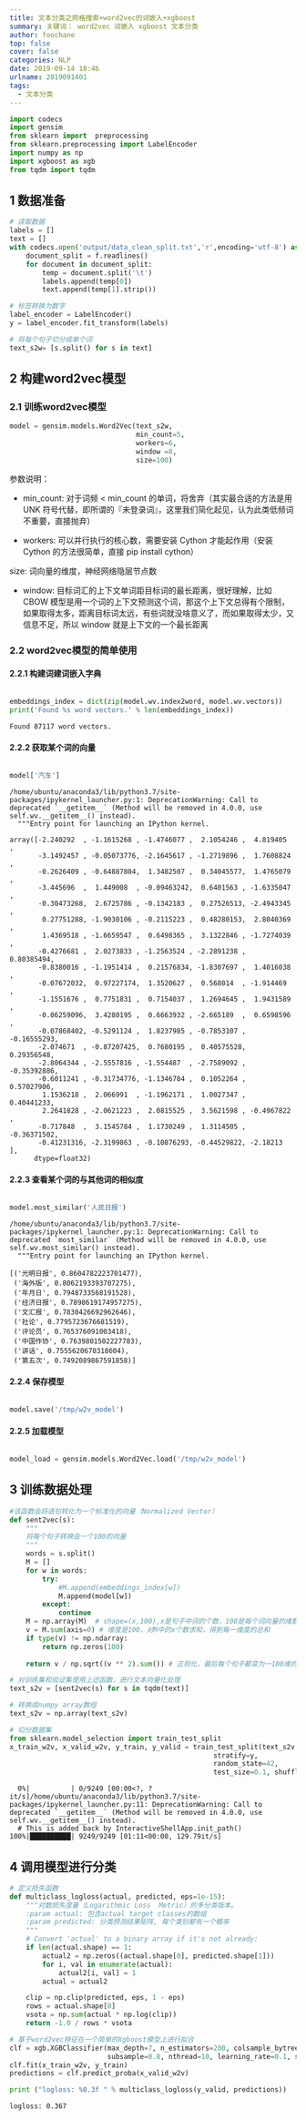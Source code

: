 ```yaml
---
title: 文本分类之网格搜索+word2vec的词嵌入+xgboost
summary: 关键词： word2vec 词嵌入 xgboost 文本分类
author: foochane
top: false
cover: false
categories: NLP
date: 2019-09-14 18:46
urlname: 2019091401
tags:
  - 文本分类
---
```




```python
import codecs
import gensim
from sklearn import  preprocessing
from sklearn.preprocessing import LabelEncoder
import numpy as np
import xgboost as xgb
from tqdm import tqdm
```

##  1 数据准备


```python
# 读取数据
labels = []
text = []
with codecs.open('output/data_clean_split.txt','r',encoding='utf-8') as f:
    document_split = f.readlines()
    for document in document_split:
        temp = document.split('\t')
        labels.append(temp[0])
        text.append(temp[1].strip())  

# 标签转换为数字
label_encoder = LabelEncoder()
y = label_encoder.fit_transform(labels)

# 将每个句子切分成单个词
text_s2w= [s.split() for s in text]
```

## 2 构建word2vec模型

### 2.1 训练word2vec模型



```python
model = gensim.models.Word2Vec(text_s2w,
                               min_count=5,
                               workers=6,
                               window =8,
                               size=100)
```

参数说明：

- min_count: 对于词频 < min_count 的单词，将舍弃（其实最合适的方法是用 UNK 符号代替，即所谓的『未登录词』，这里我们简化起见，认为此类低频词不重要，直接抛弃）

- workers: 可以并行执行的核心数，需要安装 Cython 才能起作用（安装 Cython 的方法很简单，直接 pip install cython）

size: 词向量的维度，神经网络隐层节点数

- window: 目标词汇的上下文单词距目标词的最长距离，很好理解，比如 CBOW 模型是用一个词的上下文预测这个词，那这个上下文总得有个限制，如果取得太多，距离目标词太远，有些词就没啥意义了，而如果取得太少，又信息不足，所以 window 就是上下文的一个最长距离

### 2.2 word2vec模型的简单使用
#### 2.2.1 构建词建词嵌入字典


```python

embeddings_index = dict(zip(model.wv.index2word, model.wv.vectors))
print('Found %s word vectors.' % len(embeddings_index))
```

    Found 87117 word vectors.


#### 2.2.2 获取某个词的向量


```python

model['汽车']

```

    /home/ubuntu/anaconda3/lib/python3.7/site-packages/ipykernel_launcher.py:1: DeprecationWarning: Call to deprecated `__getitem__` (Method will be removed in 4.0.0, use self.wv.__getitem__() instead).
      """Entry point for launching an IPython kernel.

    array([-2.240292  , -1.1615268 , -1.4746077 ,  2.1054246 ,  4.819405  ,
           -3.1492457 , -0.05073776, -2.1645617 , -1.2719896 ,  1.7608824 ,
           -0.2626409 , -0.64887804,  1.3482507 ,  0.34045577,  1.4765079 ,
           -3.445696  ,  1.449008  , -0.09463242,  0.6401563 , -1.6335047 ,
           -0.30473268,  2.6725786 , -0.1342183 ,  0.27526513, -2.4943345 ,
            0.27751288, -1.9030106 , -0.2115223 ,  0.48280153,  2.8040369 ,
            1.4369518 , -1.6659547 ,  0.6498365 ,  3.1322846 , -1.7274039 ,
           -0.4276681 ,  2.0273833 , -1.2563524 , -2.2891238 ,  0.80385494,
           -0.8380016 , -1.1951414 ,  0.21576834, -1.8307697 ,  1.4016038 ,
           -0.07672032,  0.97227174,  1.3520627 ,  0.568014  , -1.914469  ,
           -1.1551676 ,  0.7751831 ,  0.7154037 ,  1.2694645 ,  1.9431589 ,
           -0.06259096,  3.4280195 ,  0.6663932 , -2.665189  ,  0.6598596 ,
           -0.07868402, -0.5291124 ,  1.8237985 , -0.7853107 , -0.16555293,
           -2.074671  , -0.87207425,  0.7680195 ,  0.40575528,  0.29356548,
           -2.8064344 , -2.5557816 , -1.554487  , -2.7589092 , -0.35392886,
           -0.6011241 , -0.31734776, -1.1346784 ,  0.1052264 ,  0.57027906,
            1.1536218 ,  2.066991  , -1.1962171 ,  1.0027347 ,  0.40441233,
            2.2641828 , -2.0621223 ,  2.0815525 ,  3.5621598 , -0.4967822 ,
           -0.717848  ,  3.1545784 ,  1.1730249 ,  1.3114505 , -0.36371502,
           -0.41231316, -2.3199863 , -0.10876293, -0.44529822, -2.18213   ],
          dtype=float32)



#### 2.2.3 查看某个词的与其他词的相似度


```python

model.most_similar('人民日报')

```

    /home/ubuntu/anaconda3/lib/python3.7/site-packages/ipykernel_launcher.py:1: DeprecationWarning: Call to deprecated `most_similar` (Method will be removed in 4.0.0, use self.wv.most_similar() instead).
      """Entry point for launching an IPython kernel.

    [('光明日报', 0.8604782223701477),
     ('海外版', 0.8062193393707275),
     ('年月日', 0.7948733568191528),
     ('经济日报', 0.7898619174957275),
     ('文汇报', 0.7830426692962646),
     ('社论', 0.7795723676681519),
     ('评论员', 0.765376091003418),
     ('中国作协', 0.7639801502227783),
     ('讲话', 0.7555620670318604),
     ('第五次', 0.7492089867591858)]



#### 2.2.4 保存模型


```python

model.save('/tmp/w2v_model')

```

#### 2.2.5 加载模型


```python

model_load = gensim.models.Word2Vec.load('/tmp/w2v_model')

```

## 3 训练数据处理




```python
#该函数会将语句转化为一个标准化的向量（Normalized Vector）
def sent2vec(s):
    """
    将每个句子转换会一个100的向量
    """
    words = s.split()
    M = []
    for w in words:
        try:
            #M.append(embeddings_index[w])
            M.append(model[w])
        except:
            continue
    M = np.array(M)  # shape=(x,100),x是句子中词的个数，100是每个词向量的维数
    v = M.sum(axis=0) # 维度是100，对M中的x个数求和，得到每一维度的总和
    if type(v) != np.ndarray: 
        return np.zeros(100)
    
    return v / np.sqrt((v ** 2).sum()) # 正则化，最后每个句子都变为一100维的向量
```


```python
# 对训练集和验证集使用上述函数，进行文本向量化处理
text_s2v = [sent2vec(s) for s in tqdm(text)]

# 转换成numpy array数组
text_s2v = np.array(text_s2v)

# 切分数据集
from sklearn.model_selection import train_test_split
x_train_w2v, x_valid_w2v, y_train, y_valid = train_test_split(text_s2v, y, 
                                                  stratify=y, 
                                                  random_state=42, 
                                                  test_size=0.1, shuffle=True)
```

      0%|          | 0/9249 [00:00<?, ?it/s]/home/ubuntu/anaconda3/lib/python3.7/site-packages/ipykernel_launcher.py:11: DeprecationWarning: Call to deprecated `__getitem__` (Method will be removed in 4.0.0, use self.wv.__getitem__() instead).
      # This is added back by InteractiveShellApp.init_path()
    100%|██████████| 9249/9249 [01:11<00:00, 129.79it/s]


## 4 调用模型进行分类


```python
# 定义损失函数
def multiclass_logloss(actual, predicted, eps=1e-15):
    """对数损失度量（Logarithmic Loss  Metric）的多分类版本。
    :param actual: 包含actual target classes的数组
    :param predicted: 分类预测结果矩阵, 每个类别都有一个概率
    """
    # Convert 'actual' to a binary array if it's not already:
    if len(actual.shape) == 1:
        actual2 = np.zeros((actual.shape[0], predicted.shape[1]))
        for i, val in enumerate(actual):
            actual2[i, val] = 1
        actual = actual2

    clip = np.clip(predicted, eps, 1 - eps)
    rows = actual.shape[0]
    vsota = np.sum(actual * np.log(clip))
    return -1.0 / rows * vsota
```


```python
# 基于word2vec特征在一个简单的Xgboost模型上进行拟合
clf = xgb.XGBClassifier(max_depth=7, n_estimators=200, colsample_bytree=0.8, 
                        subsample=0.8, nthread=10, learning_rate=0.1, silent=False)
clf.fit(x_train_w2v, y_train)
predictions = clf.predict_proba(x_valid_w2v)

print ("logloss: %0.3f " % multiclass_logloss(y_valid, predictions))
```

    logloss: 0.367 

